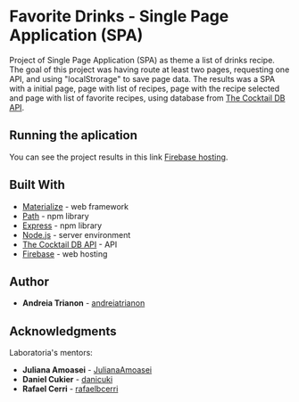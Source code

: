 # Favorite Drinks - Single Page Application (SPA)

Project of Single Page Application (SPA) as theme a list of drinks recipe. The goal of this project was having route at least two pages, requesting one API, and using "localStrorage" to save page data.
The results was a SPA with a initial page, page with list of recipes, page with the recipe selected and page with list of favorite recipes, using database from [The Cocktail DB API](https://github.com/PurpleBooth).

## Running the aplication

You can see the project results in this link [Firebase hosting](https://favorite-drinks-spa.firebaseapp.com).

## Built With

* [Materialize](https://materializecss.com/getting-started.html) - web framework
* [Path](https://www.npmjs.com/package/path) - npm library
* [Express](https://www.npmjs.com/package/express) - npm library
* [Node.js](https://nodejs.org/en/) - server environment
* [The Cocktail DB API](https://github.com/PurpleBooth) - API
* [Firebase](https://firebase.google.com/) - web hosting

## Author

* **Andreia Trianon** - [andreiatrianon](https://github.com/andreiatrianon)

## Acknowledgments

Laboratoria's mentors:

* **Juliana Amoasei** - [JulianaAmoasei](https://github.com/JulianaAmoasei)
* **Daniel Cukier** - [danicuki](https://github.com/danicuki)
* **Rafael Cerri** - [rafaelbcerri](https://github.com/rafaelbcerri)